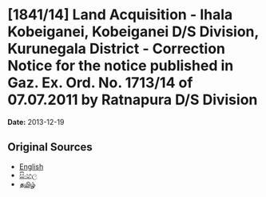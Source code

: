# [1841/14] Land Acquisition - Ihala Kobeiganei, Kobeiganei D/S Division, Kurunegala District - Correction Notice for the notice published in Gaz. Ex. Ord. No. 1713/14 of 07.07.2011 by Ratnapura D/S Division

**Date:** 2013-12-19

## Original Sources

- [English](https://documents.gov.lk/view/extra-gazettes/2013/12/1841-14_E.pdf)
- [සිංහල](https://documents.gov.lk/view/extra-gazettes/2013/12/1841-14_S.pdf)
- [தமிழ்](https://documents.gov.lk/view/extra-gazettes/2013/12/1841-14_T.pdf)
